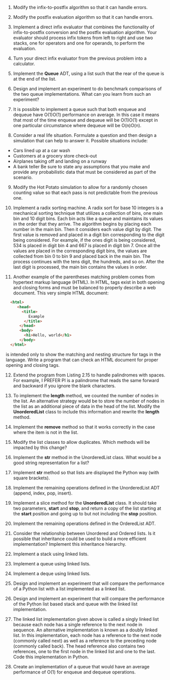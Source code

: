 1. Modify the infix-to-postfix algorithm so that it can handle errors.

2. Modify the postfix evaluation algorithm so that it can handle errors.

3. Implement a direct infix evaluator that combines the functionality of infix-to-postfix conversion and the postfix evaluation algorithm. Your evaluator should process infix tokens from left to right and use two stacks, one for operators and one for operands, to perform the evaluation.

4. Turn your direct infix evaluator from the previous problem into a calculator.

5. Implement the **Queue** ADT, using a list such that the rear of the queue is at the end of the list.

6. Design and implement an experiment to do benchmark comparisons of the two queue implementations. What can you learn from such an experiment?

7. It is possible to implement a queue such that both enqueue and dequeue have O(1)O(1) performance on average. In this case it means that most of the time enqueue and dequeue will be O(1)O(1) except in one particular circumstance where dequeue will be O(n)O(n).

8. Consider a real life situation. Formulate a question and then design a simulation that can help to answer it. Possible situations include:
  - Cars lined up at a car wash
  - Customers at a grocery store check-out
  - Airplanes taking off and landing on a runway
  - A bank teller
 Be sure to state any assumptions that you make and provide any probabilistic data that must be considered as part of the scenario.

9. Modify the Hot Potato simulation to allow for a randomly chosen counting value so that each pass is not predictable from the previous one.

10. Implement a radix sorting machine. A radix sort for base 10 integers is a mechanical sorting technique that utilizes a collection of bins, one main bin and 10 digit bins. Each bin acts like a queue and maintains its values in the order that they arrive. The algorithm begins by placing each number in the main bin. Then it considers each value digit by digit. The first value is removed and placed in a digit bin corresponding to the digit being considered. For example, if the ones digit is being considered, 534 is placed in digit bin 4 and 667 is placed in digit bin 7. Once all the values are placed in the corresponding digit bins, the values are collected from bin 0 to bin 9 and placed back in the main bin. The process continues with the tens digit, the hundreds, and so on. After the last digit is processed, the main bin contains the values in order.

11. Another example of the parentheses matching problem comes from hypertext markup language (HTML). In HTML, tags exist in both opening and closing forms and must be balanced to properly describe a web document. This very simple HTML document:
```html
  <html>
     <head>
       <title>
          Example
        </title>
      </head>
      <body>
        <h1>Hello, world</h1>
      </body>
  </html>
```
is intended only to show the matching and nesting structure for tags in the language. Write a program that can check an HTML document for proper opening and closing tags.

12. Extend the program from Listing 2.15 to handle palindromes with spaces. For example, I PREFER PI is a palindrome that reads the same forward and backward if you ignore the blank characters.

13. To implement the **length** method, we counted the number of nodes in the list. An alternative strategy would be to store the number of nodes in the list as an additional piece of data in the head of the list. Modify the **UnorderedList** class to include this information and rewrite the **length** method.

14. Implement the **remove** method so that it works correctly in the case where the item is not in the list.

15. Modify the list classes to allow duplicates. Which methods will be impacted by this change?

16. Implement the __str__ method in the UnorderedList class. What would be a good string representation for a list?

17. Implement __str__ method so that lists are displayed the Python way (with square brackets).

18. Implement the remaining operations defined in the UnorderedList ADT (append, index, pop, insert).

19. Implement a slice method for the **UnorderedList** class. It should take two parameters, **start** and **stop**, and return a copy of the list starting at the **start** position and going up to but not including the **stop** position.

20. Implement the remaining operations defined in the OrderedList ADT.

21. Consider the relationship between Unordered and Ordered lists. Is it possible that inheritance could be used to build a more efficient implementation? Implement this inheritance hierarchy.

22. Implement a stack using linked lists.

23. Implement a queue using linked lists.

24. Implement a deque using linked lists.

25. Design and implement an experiment that will compare the performance of a Python list with a list implemented as a linked list.

26. Design and implement an experiment that will compare the performance of the Python list based stack and queue with the linked list implementation.

27. The linked list implementation given above is called a singly linked list because each node has a single reference to the next node in sequence. An alternative implementation is known as a doubly linked list. In this implementation, each node has a reference to the next node (commonly called next) as well as a reference to the preceding node (commonly called back). The head reference also contains two references, one to the first node in the linked list and one to the last. Code this implementation in Python.

28. Create an implementation of a queue that would have an average performance of O(1) for enqueue and dequeue operations.
